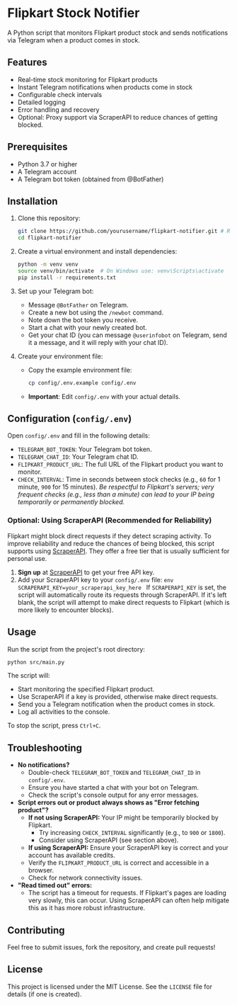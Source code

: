 # Flipkart Stock Notifier

A Python script that monitors Flipkart product stock and sends notifications via Telegram when a product comes in stock.

## Features

- Real-time stock monitoring for Flipkart products
- Instant Telegram notifications when products come in stock
- Configurable check intervals
- Detailed logging
- Error handling and recovery
- Optional: Proxy support via ScraperAPI to reduce chances of getting blocked.

## Prerequisites

- Python 3.7 or higher
- A Telegram account
- A Telegram bot token (obtained from @BotFather)

## Installation

1. Clone this repository:

   ```bash
   git clone https://github.com/yourusername/flipkart-notifier.git # Replace with your repo URL if forked
   cd flipkart-notifier
   ```

2. Create a virtual environment and install dependencies:

   ```bash
   python -m venv venv
   source venv/bin/activate  # On Windows use: venv\Scripts\activate
   pip install -r requirements.txt
   ```

3. Set up your Telegram bot:

   - Message `@BotFather` on Telegram.
   - Create a new bot using the `/newbot` command.
   - Note down the bot token you receive.
   - Start a chat with your newly created bot.
   - Get your chat ID (you can message `@userinfobot` on Telegram, send it a message, and it will reply with your chat ID).

4. Create your environment file:
   - Copy the example environment file:
     ```bash
     cp config/.env.example config/.env
     ```
   - **Important**: Edit `config/.env` with your actual details.

## Configuration (`config/.env`)

Open `config/.env` and fill in the following details:

- `TELEGRAM_BOT_TOKEN`: Your Telegram bot token.
- `TELEGRAM_CHAT_ID`: Your Telegram chat ID.
- `FLIPKART_PRODUCT_URL`: The full URL of the Flipkart product you want to monitor.
- `CHECK_INTERVAL`: Time in seconds between stock checks (e.g., `60` for 1 minute, `900` for 15 minutes).
  _Be respectful to Flipkart's servers; very frequent checks (e.g., less than a minute) can lead to your IP being temporarily or permanently blocked._

### Optional: Using ScraperAPI (Recommended for Reliability)

Flipkart might block direct requests if they detect scraping activity. To improve reliability and reduce the chances of being blocked, this script supports using [ScraperAPI](https://www.scraperapi.com/). They offer a free tier that is usually sufficient for personal use.

1.  **Sign up** at [ScraperAPI](https://www.scraperapi.com/) to get your free API key.
2.  Add your ScraperAPI key to your `config/.env` file:
    `env
    SCRAPERAPI_KEY=your_scraperapi_key_here
    `
    If `SCRAPERAPI_KEY` is set, the script will automatically route its requests through ScraperAPI. If it's left blank, the script will attempt to make direct requests to Flipkart (which is more likely to encounter blocks).

## Usage

Run the script from the project's root directory:

```bash
python src/main.py
```

The script will:

- Start monitoring the specified Flipkart product.
- Use ScraperAPI if a key is provided, otherwise make direct requests.
- Send you a Telegram notification when the product comes in stock.
- Log all activities to the console.

To stop the script, press `Ctrl+C`.

## Troubleshooting

- **No notifications?**
  - Double-check `TELEGRAM_BOT_TOKEN` and `TELEGRAM_CHAT_ID` in `config/.env`.
  - Ensure you have started a chat with your bot on Telegram.
  - Check the script's console output for any error messages.
- **Script errors out or product always shows as "Error fetching product"?**
  - **If not using ScraperAPI:** Your IP might be temporarily blocked by Flipkart.
    - Try increasing `CHECK_INTERVAL` significantly (e.g., to `900` or `1800`).
    - Consider using ScraperAPI (see section above).
  - **If using ScraperAPI:** Ensure your ScraperAPI key is correct and your account has available credits.
  - Verify the `FLIPKART_PRODUCT_URL` is correct and accessible in a browser.
  - Check for network connectivity issues.
- **"Read timed out" errors:**
  - The script has a timeout for requests. If Flipkart's pages are loading very slowly, this can occur. Using ScraperAPI can often help mitigate this as it has more robust infrastructure.

## Contributing

Feel free to submit issues, fork the repository, and create pull requests!

## License

This project is licensed under the MIT License. See the `LICENSE` file for details (if one is created).
